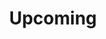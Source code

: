 ---
title: Upcoming
layout: category
permalink: /categories/upcoming/
taxonomy: Upcoming
sort: reverse
---